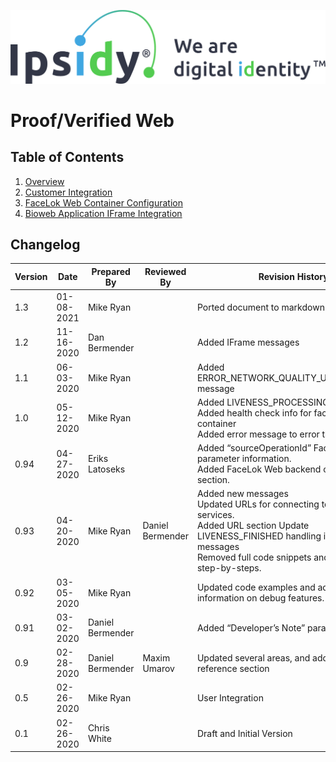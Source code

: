 ![Ipsidy](../images/ipsidy.png)
# Proof/Verified Web

## Table of Contents

1. [Overview](./pages/overview.md)
2. [Customer Integration](./pages/customer-integration.md)
3. [FaceLok Web Container Configuration](./pages/flweb-container-config.md)
4. [Bioweb Application IFrame Integration](./page/../pages/bioweb-iframe-integration.md)

## Changelog

| Version | Date | Prepared By | Reviewed By | Revision History |
| ------- | ---- | ----------- | ----------- | ---------------- |
| 1.3 | 01-08-2021 | Mike Ryan | | Ported document to markdown for github |
| 1.2 | 11-16-2020 | Dan Bermender | | Added IFrame messages |
| 1.1 | 06-03-2020 | Mike Ryan | | Added ERROR_NETWORK_QUALITY_UNACCEPTABLE message |
| 1.0 | 05-12-2020 | Mike Ryan | | Added LIVENESS_PROCESSING message<br> Added health check info for facelokwebapp container<br> Added error message to error table |
| 0.94 | 04-27-2020 | Eriks Latoseks | | Added “sourceOperationId” FaceLokJS parameter information.<br> Added FaceLok Web backend configuration section. |
| 0.93 | 04-20-2020 | Mike Ryan | Daniel Bermender | Added new messages<br> Updated URLs for connecting to facelok services.<br> Added URL section Update LIVENESS_FINISHED handling in example and messages<br> Removed full code snippets and reworded step-by-steps. |
| 0.92 | 03-05-2020 | Mike Ryan | | Updated code examples and added information on debug features. |
| 0.91 | 03-02-2020 | Daniel Bermender | | Added “Developer’s Note” paragraphs |
| 0.9 | 02-28-2020 | Daniel Bermender | Maxim Umarov | Updated several areas, and added API reference section |
| 0.5 | 02-26-2020 | Mike Ryan | | User Integration |
| 0.1 | 02-26-2020 | Chris White | | Draft and Initial Version |
